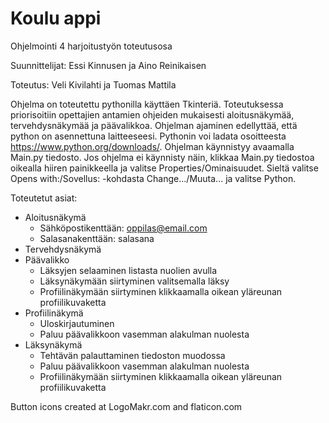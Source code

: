 # Koulu appi

Ohjelmointi 4 harjoitustyön toteutusosa

Suunnittelijat: Essi Kinnusen ja Aino Reinikaisen

Toteutus: Veli Kivilahti ja Tuomas Mattila

Ohjelma on toteutettu pythonilla käyttäen Tkinteriä. Toteutuksessa priorisoitiin opettajien antamien ohjeiden mukaisesti aloitusnäkymää, tervehdysnäkymää ja päävalikkoa.
Ohjelman ajaminen edellyttää, että python on asennettuna laitteeseesi. Pythonin voi ladata osoitteesta https://www.python.org/downloads/. Ohjelman käynnistyy avaamalla Main.py tiedosto. Jos ohjelma ei käynnisty näin, klikkaa Main.py tiedostoa oikealla hiiren painikkeella ja valitse Properties/Ominaisuudet. Sieltä valitse Opens with:/Sovellus: -kohdasta Change.../Muuta... ja valitse Python.

Toteutetut asiat:
- Aloitusnäkymä
    - Sähköpostikenttään: oppilas@email.com
    - Salasanakenttään: salasana
- Tervehdysnäkymä
- Päävalikko
    - Läksyjen selaaminen listasta nuolien avulla
    - Läksynäkymään siirtyminen valitsemalla läksy
    - Profiilinäkymään siirtyminen klikkaamalla oikean yläreunan profiilikuvaketta
- Profiilinäkymä
    - Uloskirjautuminen
    - Paluu päävalikkoon vasemman alakulman nuolesta
- Läksynäkymä
    - Tehtävän palauttaminen tiedoston muodossa
    - Paluu päävalikkoon vasemman alakulman nuolesta
    - Profiilinäkymään siirtyminen klikkaamalla oikean yläreunan profiilikuvaketta

Button icons created at LogoMakr.com and flaticon.com
